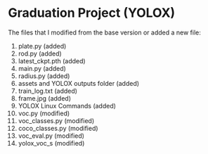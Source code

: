 # Graduation Project (YOLOX)
The files that I modified from the base version or added a new file:
1. plate.py (added)
2. rod.py (added)
3. latest_ckpt.pth (added)
4. main.py (added)
5. radius.py (added)
6. assets and YOLOX outputs folder (added)
8. train_log.txt (added)
9. frame.jpg (added)
10. YOLOX Linux Commands (added)
11. voc.py (modified)
12. voc_classes.py (modified)
13. coco_classes.py (modified)
14. voc_eval.py (modified)
15. yolox_voc_s (modified)
